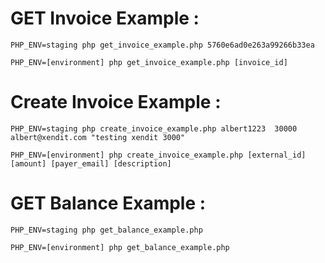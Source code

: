 # GET Invoice Example : #
```
PHP_ENV=staging php get_invoice_example.php 5760e6ad0e263a99266b33ea
```

```
PHP_ENV=[environment] php get_invoice_example.php [invoice_id]
```

# Create Invoice Example : #

```
PHP_ENV=staging php create_invoice_example.php albert1223  30000 albert@xendit.com "testing xendit 3000"
```

```
PHP_ENV=[environment] php create_invoice_example.php [external_id] [amount] [payer_email] [description]
```

# GET Balance Example : #
```
PHP_ENV=staging php get_balance_example.php
```

```
PHP_ENV=[environment] php get_balance_example.php
```
